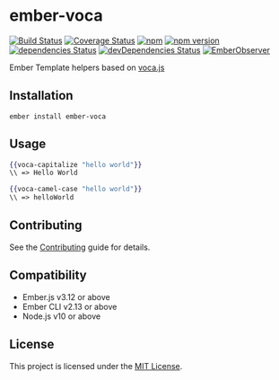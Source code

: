 ember-voca
==============================================================================

[![Build Status](https://travis-ci.org/rajasegar/ember-voca.svg?branch=master)](https://travis-ci.org/rajasegar/ember-voca) 
[![Coverage Status](https://coveralls.io/repos/github/rajasegar/ember-voca/badge.svg?branch=master)](https://coveralls.io/github/rajasegar/ember-voca?branch=master)
[![npm](https://img.shields.io/npm/dm/ember-voca.svg)](https://www.npmjs.com/package/ember-voca)
[![npm version](http://img.shields.io/npm/v/ember-voca.svg?style=flat)](https://npmjs.org/package/ember-voca "View this project on npm")
[![dependencies Status](https://david-dm.org/rajasegar/ember-voca/status.svg)](https://david-dm.org/rajasegar/ember-voca)
[![devDependencies Status](https://david-dm.org/rajasegar/ember-voca/dev-status.svg)](https://david-dm.org/rajasegar/ember-voca?type=dev)
[![EmberObserver](http://emberobserver.com/badges/ember-voca.svg?branch=master)](http://emberobserver.com/addons/ember-voca)

Ember Template helpers based on [voca.js](https://vocajs.com/)


Installation
------------------------------------------------------------------------------

```
ember install ember-voca
```


Usage
------------------------------------------------------------------------------

```hbs
{{voca-capitalize "hello world"}}
\\ => Hello World
```

```hbs
{{voca-camel-case "hello world"}}
\\ => helloWorld
```
Contributing
------------------------------------------------------------------------------

See the [Contributing](CONTRIBUTING.md) guide for details.

Compatibility
------------------------------------------------------------------------------

* Ember.js v3.12 or above
* Ember CLI v2.13 or above
* Node.js v10 or above


License
------------------------------------------------------------------------------

This project is licensed under the [MIT License](LICENSE.md).
